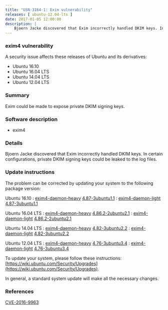 ```yaml
---
title: "USN-3164-1: Exim vulnerability"
releases: [ ubuntu-12.04-lts ]
date: 2017-01-05 12:00:00
description: |
    Bjoern Jacke discovered that Exim incorrectly handled DKIM keys. In certain configurations, private DKIM signing keys could be leaked to the log files. 
--- 
```

 
### exim4 vulnerability

A security issue affects these releases of Ubuntu and its derivatives:

* Ubuntu 16.10
* Ubuntu 16.04 LTS
* Ubuntu 14.04 LTS
* Ubuntu 12.04 LTS

### Summary

Exim could be made to expose private DKIM signing keys. 

### Software description

* exim4 

### Details

Bjoern Jacke discovered that Exim incorrectly handled DKIM keys. In certain configurations, private DKIM signing keys could be leaked to the log files. 

### Update instructions

The problem can be corrected by updating your system to the following package version:

Ubuntu 16.10
 : [exim4-daemon-heavy](https://launchpad.net/ubuntu/+source/exim4) <span> [4.87-3ubuntu1.1](https://launchpad.net/ubuntu/+source/exim4/4.87-3ubuntu1.1) </span> 
 : [exim4-daemon-light](https://launchpad.net/ubuntu/+source/exim4) <span> [4.87-3ubuntu1.1](https://launchpad.net/ubuntu/+source/exim4/4.87-3ubuntu1.1) </span> 

Ubuntu 16.04 LTS
 : [exim4-daemon-heavy](https://launchpad.net/ubuntu/+source/exim4) <span> [4.86.2-2ubuntu2.1](https://launchpad.net/ubuntu/+source/exim4/4.86.2-2ubuntu2.1) </span> 
 : [exim4-daemon-light](https://launchpad.net/ubuntu/+source/exim4) <span> [4.86.2-2ubuntu2.1](https://launchpad.net/ubuntu/+source/exim4/4.86.2-2ubuntu2.1) </span> 

Ubuntu 14.04 LTS
 : [exim4-daemon-heavy](https://launchpad.net/ubuntu/+source/exim4) <span> [4.82-3ubuntu2.2](https://launchpad.net/ubuntu/+source/exim4/4.82-3ubuntu2.2) </span> 
 : [exim4-daemon-light](https://launchpad.net/ubuntu/+source/exim4) <span> [4.82-3ubuntu2.2](https://launchpad.net/ubuntu/+source/exim4/4.82-3ubuntu2.2) </span> 

Ubuntu 12.04 LTS
 : [exim4-daemon-heavy](https://launchpad.net/ubuntu/+source/exim4) <span> [4.76-3ubuntu3.4](https://launchpad.net/ubuntu/+source/exim4/4.76-3ubuntu3.4) </span> 
 : [exim4-daemon-light](https://launchpad.net/ubuntu/+source/exim4) <span> [4.76-3ubuntu3.4](https://launchpad.net/ubuntu/+source/exim4/4.76-3ubuntu3.4) </span> 

To update your system, please follow these instructions: [https://wiki.ubuntu.com/Security/Upgrades](https://wiki.ubuntu.com/Security/Upgrades).

In general, a standard system update will make all the necessary changes. 

### References

 [CVE-2016-9963](http://people.ubuntu.com/~ubuntu-security/cve/CVE-2016-9963)
 
